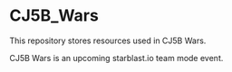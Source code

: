 # CJ5B_Wars
This repository stores resources used in CJ5B Wars.

CJ5B Wars is an upcoming starblast.io team mode event.
